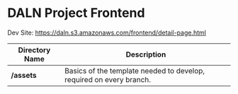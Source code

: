 # DALN Project Frontend

Dev Site: https://daln.s3.amazonaws.com/frontend/detail-page.html


|Directory Name   | Description  |
|---|---|
| **/assets**   | Basics of the template needed to develop, required on every branch.  |
